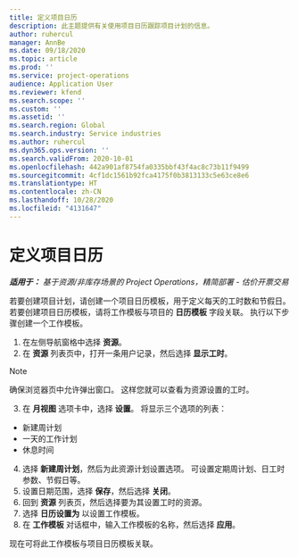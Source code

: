 ```yaml
---
title: 定义项目日历
description: 此主题提供有关使用项目日历跟踪项目计划的信息。
author: ruhercul
manager: AnnBe
ms.date: 09/18/2020
ms.topic: article
ms.prod: ''
ms.service: project-operations
audience: Application User
ms.reviewer: kfend
ms.search.scope: ''
ms.custom: ''
ms.assetid: ''
ms.search.region: Global
ms.search.industry: Service industries
ms.author: ruhercul
ms.dyn365.ops.version: ''
ms.search.validFrom: 2020-10-01
ms.openlocfilehash: 442a901af8754fa0335bbf43f4ac8c73b11f9499
ms.sourcegitcommit: 4cf1dc1561b92fca4175f0b3813133c5e63ce8e6
ms.translationtype: HT
ms.contentlocale: zh-CN
ms.lasthandoff: 10/28/2020
ms.locfileid: "4131647"
---
```

# <a name="define-project-calendars"></a>定义项目日历

_**适用于：** 基于资源/非库存场景的 Project Operations，精简部署 - 估价开票交易_

若要创建项目计划，请创建一个项目日历模板，用于定义每天的工时数和节假日。 若要创建项目日历模板，请将工作模板与项目的 **日历模板** 字段关联。 执行以下步骤创建一个工作模板。

1. 在左侧导航窗格中选择 **资源**。 
2. 在 **资源** 列表页中，打开一条用户记录，然后选择 **显示工时**。

  > [!NOTE]
  > 确保浏览器页中允许弹出窗口。 这样您就可以查看为资源设置的工时。
  
3. 在 **月视图** 选项卡中，选择 **设置**。 将显示三个选项的列表： 

  - 新建周计划
  - 一天的工作计划
  - 休息时间

4. 选择 **新建周计划**，然后为此资源计划设置选项。 可设置定期周计划、日工时参数、节假日等。
5. 设置日期范围，选择 **保存**，然后选择 **关闭**。 
6. 回到 **资源** 列表页，然后选择要为其设置工时的资源。 
7. 选择 **日历设置为** 以设置工作模板。 
8. 在 **工作模板** 对话框中，输入工作模板的名称，然后选择 **应用**。 

现在可将此工作模板与项目日历模板关联。
